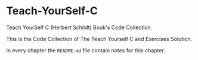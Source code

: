 # Teach-YourSelf-C
Teach YourSelf C (Herbert Schildt) Book's Code Collection

This is the Code Collection of The Teach Yourself C and Exercises Solution.

In every chapter the `README.md` file contain notes for this chapter.
